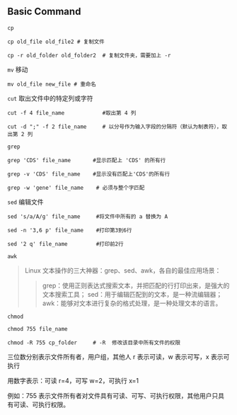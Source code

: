 ## Basic Command

`cp`

    cp old_file old_file2 # 复制文件
   
    cp -r old_folder old_folder2  # 复制文件夹，需要加上 -r

`mv` 移动

    mv old_file new_file # 重命名

`cut` 取出文件中的特定列或字符

    cut -f 4 file_name            #取出第 4 列
    
    cut -d ";" -f 2 file_name     # 以分号作为输入字段的分隔符（默认为制表符），取出第 2 列

`grep`

    grep 'CDS' file_name       #显示匹配上 'CDS' 的所有行
    
    grep -v 'CDS' file_name    #显示没有匹配上'CDS'的所有行
    
    grep -w 'gene' file_name    # 必须与整个字匹配

`sed` 编辑文件

    sed 's/a/A/g' file_name     #将文件中所有的 a 替换为 A
    
    sed -n '3,6 p' file_name    #打印第3到6行
    
    sed '2 q' file_name         #打印前2行

`awk`


>Linux 文本操作的三大神器：grep、sed、awk，各自的最佳应用场景：
>>grep：使用正则表达式搜索文本，并把匹配的行打印出来，是强大的文本搜索工具；
>>sed：用于编辑匹配到的文本，是一种流编辑器；
>>awk：能够对文本进行复杂的格式处理，是一种处理文本的语言。

`chmod`

    chmod 755 file_name
    
    chmod -R 755 cp_folder     # -R  修改该目录中所有文件的权限

三位数分别表示文件所有者，用户组，其他人
r 表示可读，w 表示可写，x 表示可执行

用数字表示：可读 r=4，可写 w=2，可执行 x=1

例如：755 表示文件所有者对文件具有可读、可写、可执行权限，其他用户只具有可读、可执行权限。
